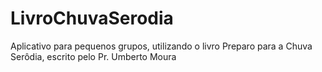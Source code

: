 # LivroChuvaSerodia
Aplicativo para pequenos grupos, utilizando o livro Preparo para a Chuva Serôdia, escrito pelo Pr. Umberto Moura 

